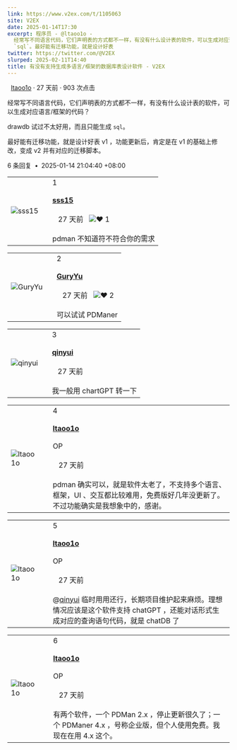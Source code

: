 ```yaml
---
link: https://www.v2ex.com/t/1105063
site: V2EX
date: 2025-01-14T17:30
excerpt: 程序员 - @ltaoo1o -
  经常写不同语言代码，它们声明表的方式都不一样，有没有什么设计表的软件，可以生成对应语言/框架的代码？drawdb 试过不太好用，而且只能生成
  `sql`。最好能有迁移功能，就是设计好表
twitter: https://twitter.com/@V2EX
slurped: 2025-02-11T14:40
title: 有没有支持生成多语言/框架的数据库表设计软件 - V2EX
---
```



  [ltaoo1o](/member/ltaoo1o) · 27 天前 · 903 次点击

经常写不同语言代码，它们声明表的方式都不一样，有没有什么设计表的软件，可以生成对应语言/框架的代码？

drawdb 试过不太好用，而且只能生成 `sql`。

最好能有迁移功能，就是设计好表 v1 ，功能更新后，肯定是在 v1 的基础上修改，变成 v2 并有对应的迁移脚本。


6 条回复  **•**  2025-01-14 21:04:40 +08:00

|   |   |   |
|---|---|---|
|![sss15](https://cdn.v2ex.com/avatar/5fc3/50fd/268778_normal.png?m=1715335375)||1<br><br>**[sss15](/member/sss15)**  <br><br>   27 天前   ![❤️](/static/img/heart_neue_red.png?v=16ec2dd0a880be6edda1e4a2e35754b3) 1<br><br>pdman 不知道符不符合你的需求|

|   |   |   |
|---|---|---|
|![GuryYu](https://cdn.v2ex.com/avatar/21c5/c89a/257778_normal.png?m=1672369872)||2<br><br>**[GuryYu](/member/GuryYu)**  <br><br>   27 天前   ![❤️](/static/img/heart_neue_red.png?v=16ec2dd0a880be6edda1e4a2e35754b3) 2<br><br>可以试试 PDManer|

|   |   |   |
|---|---|---|
|![qinyui](https://cdn.v2ex.com/gravatar/48aaf7b7c5646cabe6755d0f83221f16?s=48&d=retro)||3<br><br>**[qinyui](/member/qinyui)**  <br><br>   27 天前<br><br>我一般用 chartGPT 转一下|

|   |   |   |
|---|---|---|
|![ltaoo1o](https://cdn.v2ex.com/avatar/dfd1/c96b/410043_normal.png?m=1734877140)||4<br><br>**[ltaoo1o](/member/ltaoo1o)**  <br><br>OP<br><br>   27 天前<br><br>pdman 确实可以，就是软件太老了，不支持多个语言、框架，UI 、交互都比较难用，免费版好几年没更新了。不过功能确实是我想象中的，感谢。|

|   |   |   |
|---|---|---|
|![ltaoo1o](https://cdn.v2ex.com/avatar/dfd1/c96b/410043_normal.png?m=1734877140)||5<br><br>**[ltaoo1o](/member/ltaoo1o)**  <br><br>OP<br><br>   27 天前<br><br>@[qinyui](/member/qinyui) 临时用用还行，长期项目维护起来麻烦。理想情况应该是这个软件支持 chatGPT ，还能对话形式生成对应的查询语句代码，就是 chatDB 了|

|   |   |   |
|---|---|---|
|![ltaoo1o](https://cdn.v2ex.com/avatar/dfd1/c96b/410043_normal.png?m=1734877140)||6<br><br>**[ltaoo1o](/member/ltaoo1o)**  <br><br>OP<br><br>   27 天前<br><br>有两个软件，一个 PDMan 2.x ，停止更新很久了；一个 PDManer 4.x ，号称企业版，但个人使用免费。我现在在用 4.x 这个。|
